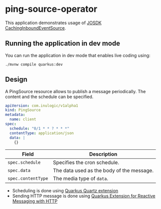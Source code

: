 # ping-source-operator

This application demonstrates usage of [JOSDK CachingInboundEventSource](https://javaoperatorsdk.io/docs/features#inbound-event-sources).

## Running the application in dev mode

You can run the application in dev mode that enables live coding using:

```shell script
./mvnw compile quarkus:dev
```

## Design

A PingSource resource allows to publish a message periodically. The content and the schedule can be specified.

```yaml
apiVersion: com.inulogic/v1alpha1
kind: PingSource
metadata:
  name: client
spec:
  schedule: "0/1 * * ? * * *"
  contentType: application/json
  data: |
    {}
```

| Field              | Description                                          |
| ------------------ | ---------------------------------------------------- |
| `spec.schedule`    | Specifies the cron schedule.                         |
| `spec.data`        | The data used as the body of the message.            |
| `spec.contentType` | The media type of `data`.                            |

- Scheduling is done using [Quarkus Quartz extension](https://quarkus.io/guides/quartz)
- Sending HTTP message is done using [Quarkus Extension for Reactive Messaging with HTTP](https://github.com/quarkiverse/quarkus-reactive-messaging-http)
